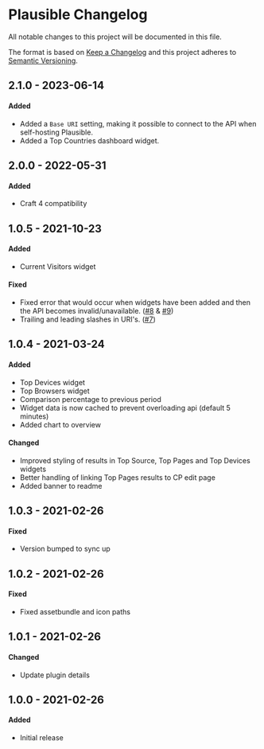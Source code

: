 # Plausible Changelog

All notable changes to this project will be documented in this file.

The format is based on [Keep a Changelog](http://keepachangelog.com/) and this project adheres to [Semantic Versioning](http://semver.org/).

## 2.1.0 - 2023-06-14

#### Added
- Added a `Base URI` setting, making it possible to connect to the API when self-hosting Plausible.
- Added a Top Countries dashboard widget.

## 2.0.0 - 2022-05-31

#### Added
- Craft 4 compatibility

## 1.0.5 - 2021-10-23

#### Added
- Current Visitors widget

#### Fixed
- Fixed error that would occur when widgets have been added and then the API becomes invalid/unavailable. ([#8](https://github.com/shornuk/craft-plausible/issues/8) & [#9](https://github.com/shornuk/craft-plausible/issues/8))
- Trailing and leading slashes in URI's. ([#7](https://github.com/shornuk/craft-plausible/issues/7))

## 1.0.4 - 2021-03-24

#### Added
- Top Devices widget
- Top Browsers widget
- Comparison percentage to previous period
- Widget data is now cached to prevent overloading api (default 5 minutes)
- Added chart to overview

#### Changed
- Improved styling of results in Top Source, Top Pages and Top Devices widgets
- Better handling of linking Top Pages results to CP edit page
- Added banner to readme

## 1.0.3 - 2021-02-26
#### Fixed
- Version bumped to sync up

## 1.0.2 - 2021-02-26
#### Fixed
- Fixed assetbundle and icon paths

## 1.0.1 - 2021-02-26
#### Changed
- Update plugin details

## 1.0.0 - 2021-02-26
#### Added
- Initial release
